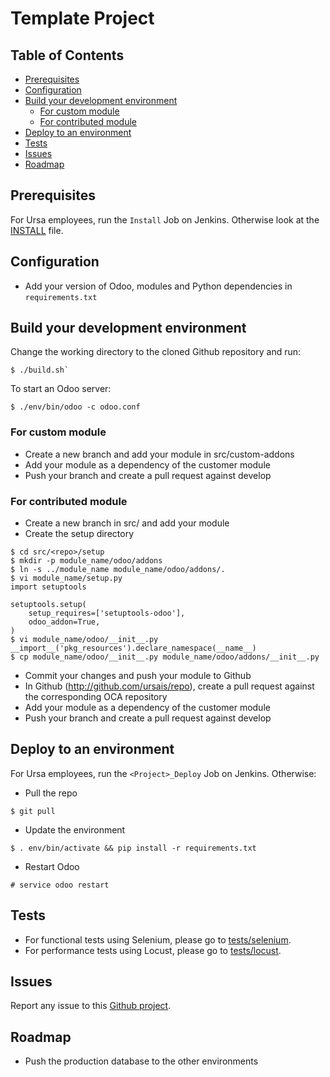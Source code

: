 # Template Project

## Table of Contents
* [Prerequisites](#Prerequisites)
* [Configuration](#Configuration)
* [Build your development environment](#Build-your-development-environment)
	* [For custom module](#For-custom-module)
	* [For contributed module](#For-contributed-module)
* [Deploy to an environment](#Deploy-to-an-environment)
* [Tests](#Tests)
* [Issues](#Issues)
* [Roadmap](#Roadmap)

## Prerequisites

For Ursa employees, run the `Install` Job on Jenkins.
Otherwise look at the [INSTALL](./INSTALL.md) file.

## Configuration

* Add your version of Odoo, modules and Python dependencies in `requirements.txt`

## Build your development environment

Change the working directory to the cloned Github repository and run:

```shell script
$ ./build.sh`
```

To start an Odoo server:

```shell script
$ ./env/bin/odoo -c odoo.conf
```

### For custom module

* Create a new branch and add your module in src/custom-addons
* Add your module as a dependency of the customer module
* Push your branch and create a pull request against develop

### For contributed module

* Create a new branch in src/<repo> and add your module
* Create the setup directory

```
$ cd src/<repo>/setup
$ mkdir -p module_name/odoo/addons
$ ln -s ../module_name module_name/odoo/addons/.
$ vi module_name/setup.py
import setuptools

setuptools.setup(
    setup_requires=['setuptools-odoo'],
    odoo_addon=True,
)
$ vi module_name/odoo/__init__.py
__import__('pkg_resources').declare_namespace(__name__)
$ cp module_name/odoo/__init__.py module_name/odoo/addons/__init__.py
```

* Commit your changes and push your module to Github
* In Github (http://github.com/ursais/repo), create a pull request against the corresponding OCA repository
* Add your module as a dependency of the customer module
* Push your branch and create a pull request against develop

## Deploy to an environment

For Ursa employees, run the `<Project>_Deploy` Job on Jenkins. Otherwise:

* Pull the repo

`$ git pull`

* Update the environment

`$ . env/bin/activate && pip install -r requirements.txt`

* Restart Odoo

`# service odoo restart`

## Tests

* For functional tests using Selenium, please go to [tests/selenium](./tests/selenium).
* For performance tests using Locust, please go to [tests/locust](./tests/locust).

## Issues

Report any issue to this
[Github project](https://github.com/ursais/odoo-template/issues).

## Roadmap

* Push the production database to the other environments
